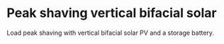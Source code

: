 # Peak shaving vertical bifacial solar
 Load peak shaving with vertical bifacial solar PV and a storage battery.
